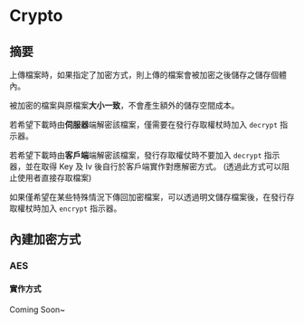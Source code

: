 # Crypto

## 摘要

上傳檔案時，如果指定了加密方式，則上傳的檔案會被加密之後儲存之儲存個體內。

被加密的檔案與原檔案**大小一致**，不會產生額外的儲存空間成本。

若希望下載時由**伺服器**端解密該檔案，僅需要在發行存取權杖時加入 `decrypt` 指示器。

若希望下載時由**客戶端**端解密該檔案，發行存取權仗時不要加入 `decrypt` 指示器，並在取得 Key 及 Iv 後自行於客戶端實作對應解密方式。
(透過此方式可以阻止使用者直接存取檔案)

如果僅希望在某些特殊情況下傳回加密檔案，可以透過明文儲存檔案後，在發行存取權杖時加入 `encrypt` 指示器。

## 內建加密方式

### AES

#### 實作方式

Coming Soon~